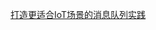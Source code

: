 [打造更适合IoT场景的消息队列实践](https://developer.aliyun.com/article/742917?accounttraceid=4b7cad9cc32740189af73765d7edc653ipxm)